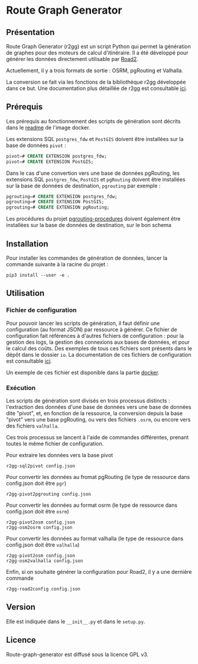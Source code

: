 # Route Graph Generator

## Présentation 

Route Graph Generator (r2gg) est un script Python qui permet la génération de graphes pour des moteurs de calcul d'itinéraire. Il a été développé pour générer les données directement utilisable par [Road2](https://github.com/IGNF/road2). 

Actuellement, il y a trois formats de sortie : OSRM, pgRouting et Valhalla. 

La conversion se fait via les fonctions de la bibliothèque r2gg développée dans ce but. Une documentation plus détaillée de r2gg est consultable [ici](r2gg).

## Prérequis

Les prérequis au fonctionnement des scripts de génération sont décrits dans le [readme](docker) de l'image docker.

Les extensions SQL `postgres_fdw` et `PostGIS` doivent être installées sur la base de données `pivot` :

```sql
pivot=# CREATE EXTENSION postgres_fdw;
pivot=# CREATE EXTENSION PostGIS;
```

Dans le cas d'une convertion vers une base de données pgRouting, les extensions SQL `postgres_fdw`, `PostGIS` et `pgRouting` doivent être installées sur la base de données de destination, `pgrouting` par exemple :

```sql
pgrouting=# CREATE EXTENSION postgres_fdw;
pgrouting=# CREATE EXTENSION PostGIS;
pgrouting=# CREATE EXTENSION pgRouting;
```

Les procédures du projet [pgrouting-procedures](https://github.com/IGNF/pgrouting-procedures) doivent également être installées sur la base de données de destination, sur le bon schema


## Installation

Pour installer les commandes de génération de données, lancer la commande suivante à la racine du projet :

```
pip3 install --user -e .
```

## Utilisation

### Fichier de configuration

Pour pouvoir lancer les scripts de génération, il faut définir une configuration (au format JSON) par ressource à générer. Ce fichier de configuration fait références à d'autres fichiers de configuration : pour la gestion des logs, la gestion des connexions aux bases de données, et pour le calcul des coûts.
Des exemples de tous ces fichiers sont présents dans le dépôt dans le dossier `io`.
La documentation de ces fichiers de configuration est consultable [ici](io). 

Un exemple de ces fichier est disponible dans la partie [docker](./docker/config/). 

### Exécution

Les scripts de génération sont divisés en trois processus distincts : l'extraction des données d'une base de données vers une base de données dite "pivot", et, en fonction de la ressource, la conversion depuis la base "pivot" vers une base pgRouting, ou vers des fichiers `.osrm`, ou encore vers des fichiers `valhalla`.

Ces trois processus se lancent à l'aide de commandes différentes, prenant toutes le même fichier de configuration.

Pour extraire les données vers la base pivot

```
r2gg-sql2pivot config.json
```

Pour convertir les données au fromat pgRouting (le type de ressource dans config.json doit être `pgr`)

```
r2gg-pivot2pgrouting config.json
```

Pour convertir les données au format osrm (le type de ressource dans config.json doit être `osrm`)

```
r2gg-pivot2osm config.json
r2gg-osm2osrm config.json
```

Pour convertir les données au format valhalla (le type de ressource dans config.json doit être `valhalla`)

```
r2gg-pivot2osm config.json
r2gg-osm2valhalla config.json
```

Enfin, si on souhaite générer la configuration pour Road2, il y a une dernière commande

```
r2gg-road2config config.json
```

## Version

Elle est indiquée dans le `__init__.py` et dans le `setup.py`.

## Licence

Route-graph-generator est diffusé sous la licence GPL v3.
